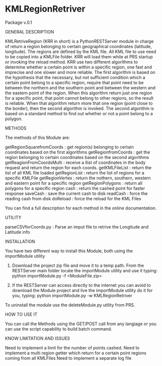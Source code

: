 # KMLRegionRetriver
Package v.0.1

GENERAL DESCRIPTION

KMLRetriveRegion (KRR in short) is a PythonRESTServer module in charge of return a region  belonging to certain geographical coordinates (latitude, longitude). The regions are defined by the KML file. All KML file to use need to be copied into a KMLFile folder. KRR will load them while at PRS startup or invoking the reload method.
KRR use two different algorithms to determine whether a certain point is within a specific region, one fast and imprecise and one slower and more reliable. The first algorithm is based on the hypothesis that the necessary, but not sufficient condition which a certain point belong to a specific region, require that point need to be between the northern and the southern point and between the western and the eastern point of the region. When this algorithm return just one region for a specific point, that point cannot belong to other regions, so the result is reliable. When that algorithm return more that one region (point close to the border), then the second algorithm is invoked. The second algorithm is based on a standard method to find out whether or not a point belong to a polygon.

METHODS

The methods of this Module are:

getRegionSquarefromCoords : get region(s) belonging to certain coordinates based on the first algorithms
getRegionfromCoords : get the region belonging to certain coordinates based on the second algorithms
getReagionFromCoordsMulti : receive a llist of coordinates in the body request and return the region for each coords.
getKMLFileList : return the list of all KML file loaded
getRegionList : return the list of regions for a specific KMLFile
getRegionVertex : return the nothern, southern, western and eastern point for a specific region
getRegionPolygons : return all polygons for a specific region
cash : return the cashed point for faster response
saveCash : save the current cash to disk
readCash : force the reading cash from disk
doReload : force the reload for the KML Files

You can find a full description for each method in the online documentation.

UTILITY

parseCSVforCoords.py : Parse an imput file to retrive the Longitude and Latitude info


INSTALLATION

You have two different way to install this Module, both using the importModule utility

  1) Download the project zip file and move it to a temp path. From the RESTServer main folder locate the importModule utility and use it typing: python importModule.py -f <ModuleFile.zip>

  2) If the RESTServer can access directly to the internet you can avoid to download the Module project and live the importModule utility do it for you, typing: python importModule.py -w KMLRegionRetriver

To uninstall the module use the deleteModule.py utility from PRS.

HOW TO USE IT

You can call the Methods using the GET/POST call from any langiage or you can use the script capability to build batch command.

KNOW LIMITATION AND ISSUES

Need to implement a limit for the number of points cashed.
Need to implement a multi region getter which return for a certain point regions coming from all KMLFiles
Need to implement a separate log file
